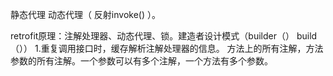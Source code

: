 静态代理
动态代理（ 反射invoke() ）。

retrofit原理：注解处理器、动态代理、锁。建造者设计模式（builder（） build（））
1.重复调用接口时，缓存解析注解处理器的信息。 方法上的所有注解，方法参数的所有注解。一个参数可以有多个注解，一个方法有多个参数。